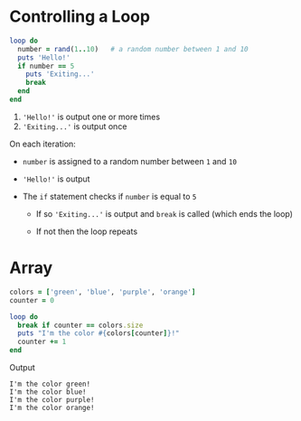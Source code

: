 # Controlling a Loop

```ruby
loop do
  number = rand(1..10)   # a random number between 1 and 10
  puts 'Hello!'
  if number == 5
    puts 'Exiting...'
    break
  end
end
```

1. `'Hello!'` is output one or more times
2. `'Exiting...'` is output once

On each iteration:

- `number` is assigned to a random number between `1` and `10`

- `'Hello!'` is output

- The `if` statement checks if `number` is equal to `5`

  - If so `'Exiting...'` is output and `break` is called (which ends the loop)

  - If not then the loop repeats

# Array

```ruby
colors = ['green', 'blue', 'purple', 'orange']
counter = 0

loop do
  break if counter == colors.size
  puts "I'm the color #{colors[counter]}!"
  counter += 1
end

```

Output

```
I'm the color green!
I'm the color blue!
I'm the color purple!
I'm the color orange!
```

